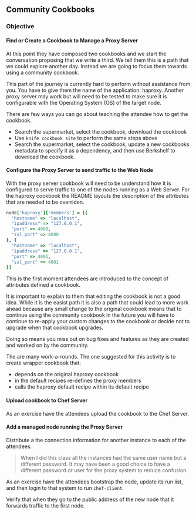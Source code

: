 ## Community Cookbooks

### Objective

#### Find or Create a Cookbook to Manage a Proxy Server

At this point they have composed two cookbooks and we start the conversation proposing that we write a third. We tell them this is a path that we could explore another day. Instead we are going to focus them towards using a community cookbook.

This part of the journey is currently hard to perform without assistance from you. You have to give them the name of the application: haproxy. Another proxy server may work but will need to be tested to make sure it is configurable with the Operating System (OS) of the target node.

There are few ways you can go about teaching the attendee how to get the cookbook.

* Search the supermarket, select the cookbook, download the cookbook
* Use `knife cookbook site` to perform the same steps above
* Search the supermarket, select the cookbook, update a new cookbooks metadata to specify it as a dependency, and then use Berkshelf to download the cookbook.

#### Configure the Proxy Server to send traffic to the Web Node

With the proxy server cookbook will need to be understand how it is configured to serve traffic to one of the nodes running as a Web Server. For the haproxy cookbook the README layouts the description of the attributes that are needed to be overriden.

```ruby
node['haproxy']['members'] = [{
  "hostname" => "localhost",
  "ipaddress" => "127.0.0.1",
  "port" => 4000,
  "ssl_port" => 4000
}, {
  "hostname" => "localhost",
  "ipaddress" => "127.0.0.1",
  "port" => 4001,
  "ssl_port" => 4001
}]
```

This is the first moment attendees are introduced to the concept of attributes defined a cookbook.

It is important to explain to them that editing the cookbook is not a good idea. While it is the easist path it is also a path that could lead to more work ahead because any small change to the original cookbook means that to continue using the community cookbook in the future you will have to continue to re-apply your custom changes to the cookbook or decide not to upgrade when that cookbook upgrades.

Doing so means you miss out on bug fixes and features as they are created and worked on by the community.

The are many work-a-rounds. The one suggested for this activity is to create wrapper cookbook that:

* depends on the original haproxy cookbook
* in the default recipes re-defines the proxy members
* calls the haproxy default recipe within its default recipe

#### Upload cookbook to Chef Server

As an exercise have the attendees upload the cookbook to the Chef Server.

#### Add a managed node running the Proxy Server

Distribute a the connection information for another instance to each of the attendees.

> When I did this class all the instances had the same user name but a different password. It may have been a good choice to have a different password or user for the proxy system to reduce confusion.

As an exercise have the attendees bootstrap the node, update its run list, and then login to that system to run `chef-client`.

Verify that when they go to the public address of the new node that it forwards traffic to the first node.